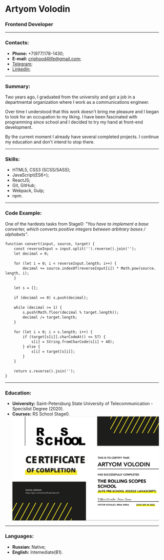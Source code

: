 # Artyom Volodin
### Frontend Developer
***
### Contacts:
* **Phone:** +7(977)178-1430;
* **E-mail:** criphood4life@gmail.com;
* [Telegram](https://t.me/criphood);
* [LinkedIn](https://www.linkedin.com/in/criphood2304);
***

### Summary:
Two years ago, I graduated from the university and got a job in a departmental organization where I work as a communications engineer.  
  

Over time I understood that this work doesn't bring me pleasure and I began to look for an occupation to my liking. I have been fascinated with programming since school and I decided to try my hand at front-end development.  
  

By the current moment I already have several completed projects. I continue my education and don't intend to stop there.
***

### Skills:
* HTML5, CSS3 (SCSS/SASS);
* JavaScript(ES6+);
* ReactJS;
* Git, GitHub;
* Webpack, Gulp;
* npm.
***

### Code Example:
One of the hardests tasks from Stage0: *"You have to implement a base converter, which converts positive integers between arbitrary bases / alphabets"*.

    function convert(input, source, target) {
        const reverseInput = input.split('').reverse().join('');
        let decimal = 0;

        for (let i = 0; i < reverseInput.length; i++) {
            decimal += source.indexOf(reverseInput[i]) * Math.pow(source.   length, i);
        }

        let s = [];

        if (decimal == 0) s.push(decimal);

        while (decimal >= 1) {
            s.push(Math.floor(decimal % target.length));
            decimal /= target.length;
        }

        for (let i = 0; i < s.length; i++) {
            if (target[s[i]].charCodeAt() <= 57) {
                s[i] = String.fromCharCode(s[i] + 48);
            } else {
                s[i] = target[s[i]];
            }
        }

        return s.reverse().join('');
    }
***

### Education:
* **University:** Saint-Petersburg State University of Telecommunication - Specislist Degree (2020).
* **Courses:** RS School Stage0.
   ![Certificate](/img/certificate.jpg)
***

### Languages:
* **Russian:** Native;
* **English:** Intemediate(B1).

